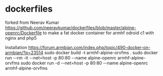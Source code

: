 dockerfiles
===========
forked from Neerav Kumar https://github.com/neeravkumar/dockerfiles/blob/master/alpine-openrc/Dockerfile to make a fat docker container for armhf odroid c1 with nginx and php5

Installation https://forum.armbian.com/index.php/topic/490-docker-on-armbian/?p=23514
sudo docker build -t armhf-alpine-orvfms .
sudo docker run --rm -it --net=host -p 80:80 --name alpine-openrc armhf-alpine-orvfms
sudo docker run -d --net=host -p 80:80 --name alpine-openrc armhf-alpine-orvfms

